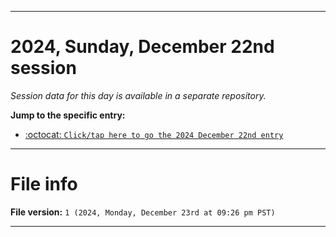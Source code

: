 
***

# 2024, Sunday, December 22nd session

_Session data for this day is available in a separate repository._

**Jump to the specific entry:**

- [:octocat: `Click/tap here to go the 2024 December 22nd entry`](https://github.com/seanpm2001/SeansLifeArchive_Images_TinyTower_Y2024/tree/SeansLifeArchive_Images_TinyTower_Y2024_Main-dev/2024/12_December/22/)

***

# File info

**File version:** `1 (2024, Monday, December 23rd at 09:26 pm PST)`

***
